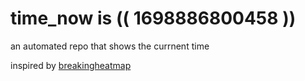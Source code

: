 # time_now is (( 1698886800458 ))

an automated repo that shows the currnent time

inspired by [breakingheatmap](https://github.com/breakingheatmap/breakingheatmap)
